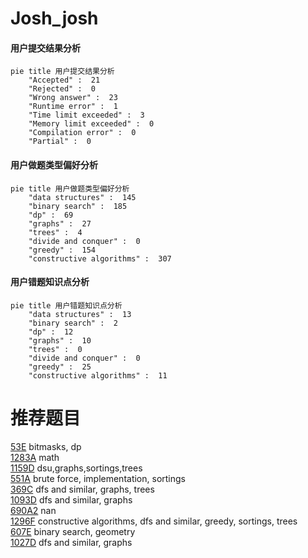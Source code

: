 # Josh_josh

<!-- tabs:start -->



#### **用户提交结果分析**

```mermaid
pie title 用户提交结果分析
    "Accepted" :  21
    "Rejected" :  0
    "Wrong answer" :  23
    "Runtime error" :  1
    "Time limit exceeded" :  3
    "Memory limit exceeded" :  0
    "Compilation error" :  0
    "Partial" :  0
```

#### **用户做题类型偏好分析**

```mermaid
pie title 用户做题类型偏好分析
    "data structures" :  145
    "binary search" :  185
    "dp" :  69
    "graphs" :  27
    "trees" :  4
    "divide and conquer" :  0
    "greedy" :  154
    "constructive algorithms" :  307
```
#### **用户错题知识点分析**

```mermaid
pie title 用户错题知识点分析
    "data structures" :  13
    "binary search" :  2
    "dp" :  12
    "graphs" :  10
    "trees" :  0
    "divide and conquer" :  0
    "greedy" :  25
    "constructive algorithms" :  11
```



<!-- tabs:end -->
# 推荐题目
[53E](https://codeforces.com/contest/53/problem/E)		bitmasks,
                        dp		  
[1283A](https://codeforces.com/contest/1283/problem/A)		math		  
[1159D](https://codeforces.com/contest/1159/problem/D)		dsu,graphs,sortings,trees		  
[551A](https://codeforces.com/contest/551/problem/A)		brute force,
                        implementation,
                        sortings		  
[369C](https://codeforces.com/contest/369/problem/C)		dfs and similar,
                        graphs,
                        trees		  
[1093D](https://codeforces.com/contest/1093/problem/D)		dfs and similar,
                        graphs		  
[690A2](https://codeforces.com/contest/690A/problem/2)		nan		  
[1296F](https://codeforces.com/contest/1296/problem/F)		constructive algorithms,
                        dfs and similar,
                        greedy,
                        sortings,
                        trees		  
[607E](https://codeforces.com/contest/607/problem/E)		binary search,
                        geometry		  
[1027D](https://codeforces.com/contest/1027/problem/D)		dfs and similar,
                        graphs		  
